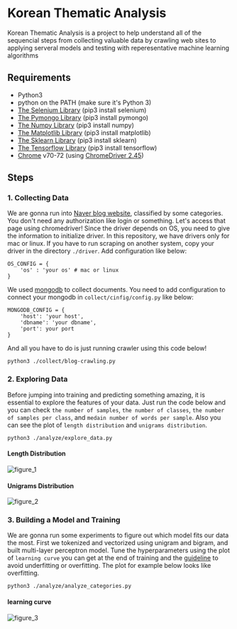 # Korean Thematic Analysis
Korean Thematic Analysis is a project to help understand all of the sequencial steps from collecting valuable data by crawling web sites to applying serveral models and testing with reperesentative machine learning algorithms

## Requirements
- Python3
- python on the PATH (make sure it's Python 3)
- [The Selenium Library](https://github.com/SeleniumHQ/selenium) (pip3 install selenium)
- [The Pymongo Library](https://github.com/mongodb/mongo-python-driver) (pip3 install pymongo)
- [The Numpy Library](https://github.com/numpy/numpy) (pip3 install numpy)
- [The Matplotlib Library](https://github.com/matplotlib/matplotlib) (pip3 install matplotlib)
- [The Sklearn Library](https://github.com/scikit-learn/scikit-learn) (pip3 install sklearn)
- [The Tensorflow Library](https://www.tensorflow.org/) (pip3 install tensorflow)
- [Chrome](https://www.google.com/chrome/) v70-72 (using [ChromeDriver 2.45](http://chromedriver.chromium.org/downloads))

## Steps

### 1. Collecting Data
We are gonna run into [Naver blog website](https://section.blog.naver.com/ThemePost.nhn?directoryNo=0&activeDirectorySeq=0&currentPage=1), classified by some categories. You don't need any authorization like login or something.
Let's access that page using chromedriver! Since the driver depends on OS, you need to give the information to initialize driver. In this repository, we have drivers only for mac or linux. If you have to run scraping on another system, copy your driver in the directory `./driver`. Add configuration like below:
```
OS_CONFIG = {
    'os' : 'your os' # mac or linux
}
```
We used [mongodb](https://www.mongodb.com/) to collect documents. You need to add configuration to connect your mongodb in `collect/cinfig/config.py` like below:
```
MONGODB_CONFIG = {
    'host': 'your host',
    'dbname': 'your dbname',
    'port': your port
}
```
And all you have to do is just running crawler using this code below!
```
python3 ./collect/blog-crawling.py
```

### 2. Exploring Data
Before jumping into training and predicting something amazing, it is essential to explore the features of your data. Just run the code below and you can check `the number of samples`, `the number of classes`, `the number of samples per class`, and `medain number of words per sample`. Also you can see the plot of `length distribution` and `unigrams distribution`.
```
python3 ./analyze/explore_data.py
```
#### Length Distribution
![figure_1](https://user-images.githubusercontent.com/12438898/51427235-d6dc0300-1c38-11e9-9cb0-f36018d780a8.png)
#### Unigrams Distribution
![figure_2](https://user-images.githubusercontent.com/12438898/51427236-d7749980-1c38-11e9-9fb5-70a8f0a125e7.png)

### 3. Building a Model and Training
We are gonna run some experiments to figure out which model fits our data the most.
First we tokenized and vectorized using unigram and bigram, and built multi-layer perceptron model. Tune the hyperparameters using the plot of `learning curve` you can get at the end of training and the [guideline](https://github.com/godekdls/korean-thematic-analysis/issues/26) to avoid underfitting or overfitting. The plot for example below looks like overfitting.
```
python3 ./analyze/analyze_categories.py
```
#### learning curve
![figure_3](https://user-images.githubusercontent.com/12438898/51427334-35ee4780-1c3a-11e9-8d56-11271b58d513.png)
